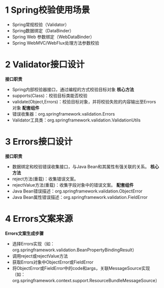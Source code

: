 # 1 Spring校验使用场景
+ Spring常规校验（Validator）
+ Spring数据绑定（DataBinder）
+ Spring Web 参数绑定（WebDataBinder）
+ Spring WebMVC/WebFlux处理方法参数校验

# 2 Validator接口设计
**接口职责**<br/>
+ Spring内部校验器接口，通过编程的方式校验目标对象
**核心方法**<br/>
+ supports(Class)：校验目标类能否校验
+ validate(Object,Errors)：校验目标对象，并将校验失败的内容输出至Errors对象
**配套组件**
+ 错误收集器：org.springframework.validation.Errors
+ Validator工具类：org.springframework.validation.ValidationUtils

# 3 Errors接口设计
**接口职责**<br/>
+ 数据绑定和校验错误收集接口，与Java Bean和其属性有强关联的关系。
**核心方法**<br/>
+ reject方法(重载)：收集错误文案。
+ rejectValue方法(重载)：收集字段对象中的错误文案。
**配套组件**
+ Java Bean错误描述：org.springframework.validation.ObjectError
+ Java Bean属性错误描述：org.springframework.validation.FieldError

# 4 Errors文案来源
**Errors文案生成步骤**<br/>
+ 选择Errors实现（如：org.springframework.validation.BeanPropertyBindingResult）
+ 调用reject或rejectValue方法
+ 获取Errors对象中ObjectError或FieldError
+ 将ObjectError或FieldError中的code和args，关联MessageSource实现（如：org.springframework.context.support.ResourceBundleMessageSource）